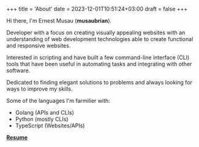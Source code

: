 +++
title = 'About'
date = 2023-12-01T10:51:24+03:00
draft = false
+++

Hi there, I'm Ernest Musau (**musaubrian**).

Developer with a focus on creating visually appealing websites
with an understanding of web development technologies able to create functional and responsive websites.

Interested in scripting and have built a few command-line interface (CLI) tools 
that have been useful in automating tasks and integrating with other software.

Dedicated to finding elegant solutions to problems and always looking for ways to improve my skills.

Some of the languages I'm farmilier with:
- Golang (APIs and CLIs)
- Python (mostly CLIs)
- TypeScript (Websites/APIs)

[**Resume**](https://drive.google.com/file/d/1snP6ZmpwfEY1mMS_XFzCg-YHvqeObC06/view?usp=drive_link)
